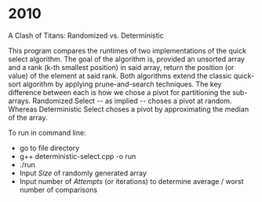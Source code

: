 # 2010

A Clash of Titans: Randomized vs. Deterministic

This program compares the runtimes of two implementations of the quick select algorithm.
The goal of the algorithm is, provided an unsorted array and a rank (k-th smallest position) in said array, return the position (or value) of the element at said rank.
Both algorithms extend the classic quick-sort algorithm by applying prune-and-search techniques.
The key difference between each is how we chose a pivot for partitioning the sub-arrays. 
Randomized Select -- as implied -- choses a pivot at random. Whereas Deterministic Select choses a pivot by approximating the median of the array.

To run in command line:
- go to file directory
- g++ deterministic-select.cpp -o run
- ./run
- Input _Size_ of randomly generated array
- Input number of _Attempts_ (or iterations) to determine average / worst number of comparisons
